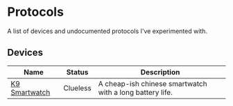 # Protocols

A list of devices and undocumented protocols I've experimented with.

## Devices

Name                | Status    | Description
--------------------|-----------|---------------
[K9 Smartwatch](./K9%20-%20BLE%20Watch/README.md) | Clueless  | A cheap-ish chinese smartwatch with a long battery life.